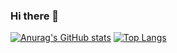 ### Hi there 👋

[![Anurag's GitHub stats](https://github-readme-stats.vercel.app/api?username=echoeszzz)](https://github.com/anuraghazra/github-readme-stats)
[![Top Langs](https://github-readme-stats.vercel.app/api/top-langs/?username=echoeszzz&layout=compact)](https://github.com/anuraghazra/github-readme-stats)

<!--
**echoeszzz/echoeszzz** is a ✨ _special_ ✨ repository because its `README.md` (this file) appears on your GitHub profile.

Here are some ideas to get you started:

- 🔭 I’m currently working on ...
- 🌱 I’m currently learning ...
- 👯 I’m looking to collaborate on ...
- 🤔 I’m looking for help with ...
- 💬 Ask me about ...
- 📫 How to reach me: ...
- 😄 Pronouns: ...
- ⚡ Fun fact: ...
-->
